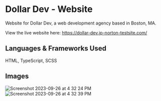 # Dollar Dev - Website

Website for Dollar Dev, a web development agency based in Boston, MA.

View the live website here: https://dollar-dev.jp-norton-testsite.com/

## Languages & Frameworks Used
HTML, TypeScript, SCSS

## Images

![Screenshot 2023-09-26 at 4 32 24 PM](https://github.com/jpnortonwastaken/dollar-dev-website/assets/132861519/c50957f8-e3d7-4832-a72e-15647d57f325)
![Screenshot 2023-09-26 at 4 32 39 PM](https://github.com/jpnortonwastaken/dollar-dev-website/assets/132861519/dfdfe3ad-6a69-47d8-ac77-395187d5b139)
